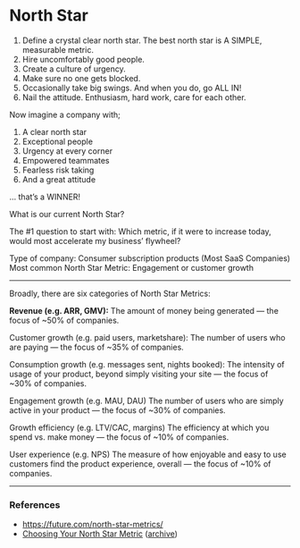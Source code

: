 # North Star

1. Define a crystal clear north star. The best north star is A SIMPLE, measurable metric.
2. Hire uncomfortably good people.
3. Create a culture of urgency.
4. Make sure no one gets blocked.
5. Occasionally take big swings. And when you do, go ALL IN!
6. Nail the attitude. Enthusiasm, hard work, care for each other.

Now imagine a company with;

1. A clear north star
2. Exceptional people
3. Urgency at every corner
4. Empowered teammates
5. Fearless risk taking
6. And a great attitude

… that’s a WINNER!


What is our current North Star?

The #1 question to start with: Which metric, if it were to increase today, would most accelerate my business’ flywheel?

Type of company: Consumer subscription products (Most SaaS Companies)
Most common North Star Metric: Engagement or customer growth

---

Broadly, there are six categories of North Star Metrics:

__Revenue (e.g. ARR, GMV):__
The amount of money being generated — the focus of ~50% of companies.

Customer growth (e.g. paid users, marketshare): 
The number of users who are paying — the focus of ~35% of companies.

Consumption growth (e.g. messages sent, nights booked): 
The intensity of usage of your product, beyond simply visiting your site — the focus of ~30% of companies.

Engagement growth (e.g. MAU, DAU) 
The number of users who are simply active in your product — the focus of ~30% of companies.

Growth efficiency (e.g. LTV/CAC, margins) 
The efficiency at which you spend vs. make money — the focus of ~10% of companies. 

User experience (e.g. NPS) 
The measure of how enjoyable and easy to use customers find the product experience, overall — the focus of ~10% of companies.

---

### References

- https://future.com/north-star-metrics/
- [Choosing Your North Star Metric](https://future.com/north-star-metrics/) ([archive](https://archive.ph/GSsSE))